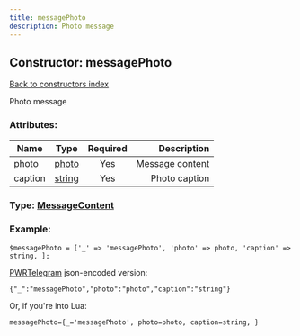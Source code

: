```yaml
---
title: messagePhoto
description: Photo message
---
```

## Constructor: messagePhoto  
[Back to constructors index](index.md)



Photo message

### Attributes:

| Name     |    Type       | Required | Description |
|----------|:-------------:|:--------:|------------:|
|photo|[photo](../types/photo.md) | Yes|Message content|
|caption|[string](../types/string.md) | Yes|Photo caption|



### Type: [MessageContent](../types/MessageContent.md)


### Example:

```
$messagePhoto = ['_' => 'messagePhoto', 'photo' => photo, 'caption' => string, ];
```  

[PWRTelegram](https://pwrtelegram.xyz) json-encoded version:

```
{"_":"messagePhoto","photo":"photo","caption":"string"}
```


Or, if you're into Lua:  


```
messagePhoto={_='messagePhoto', photo=photo, caption=string, }

```


